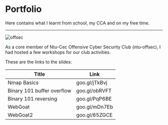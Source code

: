 # Portfolio
Here contains what I learnt from school, my CCA and on my free time.

---
![offsec][club]

As a core member of Ntu-Cec Offensive Cyber Security Club (ntu-offsec), 
I had hosted a few workshops for our club activities.

These are the links to the slides:

|Title |Link|
|------|----|
|Nmap Basics|goo.gl/jTkBvj|
|Binary 101 buffer overflow |goo.gl/obRVFT|
|Binary 101 reversing|goo.gl/PqP6BE|
|WebGoat|goo.gl/mDn7Eb|
|WebGoat2|goo.gl/65ZGCE|

[club]: https://avatars3.githubusercontent.com/u/18379558?v=3&s=200
